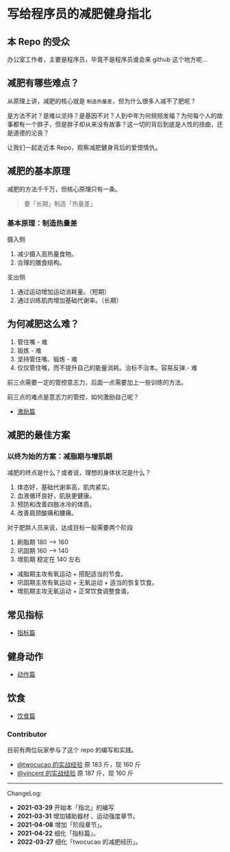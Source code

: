 # 写给程序员的减肥健身指北

## 本 Repo 的受众

办公室工作者，主要是程序员，毕竟不是程序员谁会来 github 这个地方呢...


## 减肥有哪些难点？

从原理上讲，减肥的核心就是 `制造热量差`，但为什么很多人减不了肥呢？

是方法不对？是难以坚持？是基因不对？人到中年为何频频发福？为何每个人的故事都有一个胖子，但是胖子却从来没有故事？这一切的背后到底是人性的扭曲，还是道德的沦丧？

让我们一起走近本 Repo，观察减肥健身背后的爱恨情仇。

## 减肥的基本原理

减肥的方法千千万，但核心原理只有一条。

> 要「长期」制造「热量差」

### 基本原理：制造热量差

摄入侧

1. 减少摄入高热量食物。
2. 合理的膳食结构。

支出侧

1. 通过运动增加运动消耗量。（短期）
2. 通过训练肌肉增加基础代谢率。（长期）

## 为何减肥这么难？

1. 管住嘴 - 难
2. 锻炼 - 难
3. 坚持管住嘴、锻炼 - 难
4. 仅仅管住嘴，而不提升自己的能量消耗。治标不治本。容易反弹.- 难

前三点需要一定的管控意志力，后面一点需要加上一些训练的方法。

前三点的难点是意志力的管控，如何激励自己呢？

- [激励篇](./recipes/激励篇.md)


## 减肥的最佳方案

### 以终为始的方案：减脂期与增肌期

减肥的终点是什么？或者说，理想的身体状况是什么？

1. 体态好，基础代谢率高，肌肉紧实。
2. 血液循环良好，肌肤更健康。
3. 预防和改善四肢冰冷的体质。
4. 改善肩颈酸痛和腰痛。

对于肥胖人员来说，达成目标一般需要两个阶段

1. 刷脂期 180 --> 160
2. 巩固期 160 --> 140
3. 增肌期 稳定在 140 左右

- 减脂期主攻有氧运动 + 搭配适当的节食。
- 巩固期主攻有氧运动 + 无氧运动 + 适当的恢复饮食。
- 增肌期主攻无氧运动 + 正常饮食调整食谱。

## 常见指标

- [指标篇](./recipes/指标篇.md)

## 健身动作

- [动作篇](./recipes/动作篇.md)

## 饮食

- [饮食篇](./recipes/饮食篇.md)

### Contributor

目前有两位玩家参与了这个 repo 的编写和实践。

- [@twocucao 的实战经验](./players/twocucao.md) 原 183 斤，现 160 斤
- [@vincent 的实战经验](./players/vincent.md) 原 187 斤，现 160 斤

---

ChangeLog:

- **2021-03-29** 开始本「指北」的编写
- **2021-03-31** 增加辅助器材 、运动强度章节。
- **2021-04-08** 增加「阶段章节」。
- **2021-04-22** 细化「指标篇」。
- **2022-03-27** 细化「twocucao 的减肥经历」。

